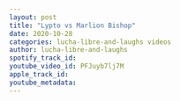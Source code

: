 ```yaml
---
layout: post
title: "Lypto vs Marlion Bishop"
date: 2020-10-28
categories: lucha-libre-and-laughs videos
author: lucha-libre-and-laughs
spotify_track_id: 
youtube_video_id: PFJuyb7lj7M
apple_track_id: 
youtube_metadata: 
---
```


